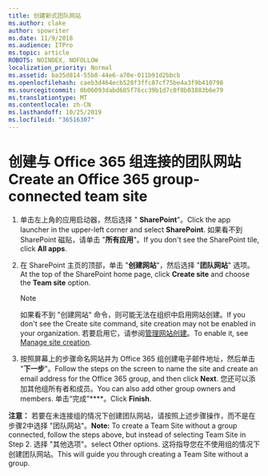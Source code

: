 ```yaml
---
title: 创建新式团队网站
ms.author: clake
author: spowriter
ms.date: 11/9/2018
ms.audience: ITPro
ms.topic: article
ROBOTS: NOINDEX, NOFOLLOW
localization_priority: Normal
ms.assetid: ba35d814-55b8-44e6-a70e-011b91d2bbcb
ms.openlocfilehash: caeb3d464ecb528f3ffc87cf75be4a3f9b410798
ms.sourcegitcommit: 0b06093dabd685f76cc39b1d7c0f8b03883b6e79
ms.translationtype: MT
ms.contentlocale: zh-CN
ms.lasthandoff: 10/25/2019
ms.locfileid: "36516307"
---
```

# <a name="create-an-office-365-group-connected-team-site"></a><span data-ttu-id="0f08e-102">创建与 Office 365 组连接的团队网站</span><span class="sxs-lookup"><span data-stu-id="0f08e-102">Create an Office 365 group-connected team site</span></span>

1. <span data-ttu-id="0f08e-103">单击左上角的应用启动器，然后选择 " **SharePoint**"。</span><span class="sxs-lookup"><span data-stu-id="0f08e-103">Click the app launcher in the upper-left corner and select **SharePoint**.</span></span> <span data-ttu-id="0f08e-104">如果看不到 SharePoint 磁贴，请单击 "**所有应用**"。</span><span class="sxs-lookup"><span data-stu-id="0f08e-104">If you don't see the SharePoint tile, click **All apps**.</span></span>
    
2. <span data-ttu-id="0f08e-105">在 SharePoint 主页的顶部，单击 "**创建网站**"，然后选择 "**团队网站**" 选项。</span><span class="sxs-lookup"><span data-stu-id="0f08e-105">At the top of the SharePoint home page, click **Create site** and choose the **Team site** option.</span></span> 
    
    > [!NOTE]
    > <span data-ttu-id="0f08e-106">如果看不到 "创建网站" 命令，则可能无法在组织中启用网站创建。</span><span class="sxs-lookup"><span data-stu-id="0f08e-106">If you don't see the Create site command, site creation may not be enabled in your organization.</span></span> <span data-ttu-id="0f08e-107">若要启用它，请参阅[管理网站创建](https://go.microsoft.com/fwlink/?linkid=2009644)。</span><span class="sxs-lookup"><span data-stu-id="0f08e-107">To enable it, see [Manage site creation](https://go.microsoft.com/fwlink/?linkid=2009644).</span></span> 
  
3. <span data-ttu-id="0f08e-108">按照屏幕上的步骤命名网站并为 Office 365 组创建电子邮件地址，然后单击 "**下一步**"。</span><span class="sxs-lookup"><span data-stu-id="0f08e-108">Follow the steps on the screen to name the site and create an email address for the Office 365 group, and then click **Next**.</span></span> <span data-ttu-id="0f08e-109">您还可以添加其他组所有者和成员。</span><span class="sxs-lookup"><span data-stu-id="0f08e-109">You can also add other group owners and members.</span></span> <span data-ttu-id="0f08e-110">单击“完成”\*\*\*\*。</span><span class="sxs-lookup"><span data-stu-id="0f08e-110">Click **Finish**.</span></span>
  
 <span data-ttu-id="0f08e-111">**注意：** 若要在未连接组的情况下创建团队网站，请按照上述步骤操作，而不是在步骤2中选择 "团队网站"。</span><span class="sxs-lookup"><span data-stu-id="0f08e-111">**Note:** To create a Team Site without a group connected, follow the steps above, but instead of selecting Team Site in Step 2.</span></span> <span data-ttu-id="0f08e-112">选择 "其他选项"。</span><span class="sxs-lookup"><span data-stu-id="0f08e-112">select Other options.</span></span> <span data-ttu-id="0f08e-113">这将指导您在不使用组的情况下创建团队网站。</span><span class="sxs-lookup"><span data-stu-id="0f08e-113">This will guide you through creating a Team Site without a group.</span></span> 
    

